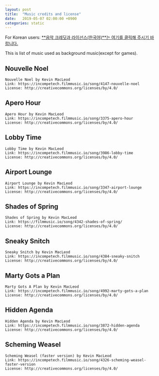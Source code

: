```yaml
---
layout: post
title:  "Music credits and license"
date:   2019-05-07 02:00:00 +0900
categories: static
---
```

For Korean users: [**음악 크레딧과 라이선스(한국어)**는 여기를 클릭해 주시기 바랍니다.](music-credits-and-license-kr.html)

This is list of music used as background music(except for games).

## Nouvelle Noel
```
Nouvelle Noel by Kevin MacLeod
Link: https://incompetech.filmmusic.io/song/4147-nouvelle-noel
License: http://creativecommons.org/licenses/by/4.0/
```

## Apero Hour
```
Apero Hour by Kevin MacLeod
Link: https://incompetech.filmmusic.io/song/3375-apero-hour
License: http://creativecommons.org/licenses/by/4.0/
```

## Lobby Time
```
Lobby Time by Kevin MacLeod
Link: https://incompetech.filmmusic.io/song/3986-lobby-time
License: http://creativecommons.org/licenses/by/4.0/
```

## Airport Lounge
```
Airport Lounge by Kevin MacLeod
Link: https://incompetech.filmmusic.io/song/3347-airport-lounge
License: http://creativecommons.org/licenses/by/4.0/
```

## Shades of Spring
```
Shades of Spring by Kevin MacLeod
Link: https://filmmusic.io/song/4342-shades-of-spring/
License: http://creativecommons.org/licenses/by/4.0/
```

## Sneaky Snitch
```
Sneaky Snitch by Kevin MacLeod
Link: https://incompetech.filmmusic.io/song/4384-sneaky-snitch
License: http://creativecommons.org/licenses/by/4.0/
```

## Marty Gots a Plan
```
Marty Gots A Plan by Kevin MacLeod
Link: https://incompetech.filmmusic.io/song/4992-marty-gots-a-plan
License: http://creativecommons.org/licenses/by/4.0/
```

## Hidden Agenda
```
Hidden Agenda by Kevin MacLeod
Link: https://incompetech.filmmusic.io/song/3872-hidden-agenda
License: http://creativecommons.org/licenses/by/4.0/
```

## Scheming Weasel
```
Scheming Weasel (faster version) by Kevin MacLeod
Link: https://incompetech.filmmusic.io/song/4326-scheming-weasel-faster-version
License: http://creativecommons.org/licenses/by/4.0/
```
